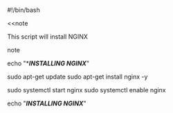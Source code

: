 #!/bin/bash

<<note

This script will install NGINX

note

echo "**********INSTALLING NGINX*********"

sudo apt-get update
sudo apt-get install nginx -y

sudo systemctl start nginx
sudo systemctl enable nginx

echo "*********INSTALLING NGINX*********"


